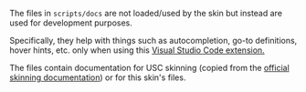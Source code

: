 The files in `scripts/docs` are not loaded/used by the skin but instead are used for development purposes.

Specifically, they help with things such as autocompletion, go-to definitions, hover hints, etc. only when using this [Visual Studio Code extension.](https://marketplace.visualstudio.com/items?itemName=sumneko.lua)

The files contain documentation for USC skinning (copied from the [official skinning documentation](https://unnamed-sdvx-clone.readthedocs.io/en/latest/index.html)) or for this skin's files.